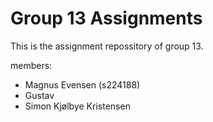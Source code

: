 # Group 13 Assignments

This is the assignment repossitory of group 13.

members:
- Magnus Evensen (s224188)
- Gustav 
- Simon Kjølbye Kristensen
